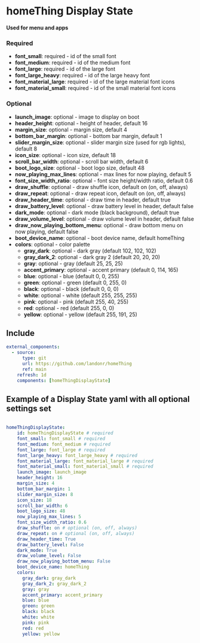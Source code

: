 # homeThing Display State

**Used for menu and apps**

### Required
- **font_small**: required - id of the small font
- **font_medium**: required - id of the medium font
- **font_large**: required - id of the large font
- **font_large_heavy**: required - id of the large heavy font
- **font_material_large**: required - id of the large material font icons
- **font_material_small**: required - id of the small material font icons

### Optional
- **launch_image**: optional - image to display on boot
- **header_height**: optional - height of header, default 16
- **margin_size**: optional - margin size, default 4
- **bottom_bar_margin**: optional - bottom bar margin, default 1
- **slider_margin_size**: optional - slider margin size (used for rgb lights), default 8
- **icon_size**: optional - icon size, default 18
- **scroll_bar_width**: optional - scroll bar width, default 6
- **boot_logo_size**: optional - boot logo size, default 48
- **now_playing_max_lines**: optional - max lines for now playing, default 5
- **font_size_width_ratio**: optional - font size height/width ratio, default 0.6
- **draw_shuffle**: optional - draw shuffle icon, default on (on, off, always)
- **draw_repeat**: optional - draw repeat icon, default on (on, off, always)
- **draw_header_time**: optional - draw time in header, default true
- **draw_battery_level**: optional - draw battery level in header, default false
- **dark_mode**: optional - dark mode (black background), default true
- **draw_volume_level**: optional - draw volume level in header, default false
- **draw_now_playing_bottom_menu**: optional - draw bottom menu on now playing, default false
- **boot_device_name**: optional - boot device name, default homeThing
- **colors**: optional - color palette
  - **gray_dark**: optional - dark gray (default 102, 102, 102)
  - **gray_dark_2**: optional - dark gray 2 (default 20, 20, 20)
  - **gray**: optional - gray (default 25, 25, 25)
  - **accent_primary**: optional - accent primary (default 0, 114, 165)
  - **blue**: optional - blue (default 0, 0, 255)
  - **green**: optional - green (default 0, 255, 0)
  - **black**: optional - black (default 0, 0, 0)
  - **white**: optional - white (default 255, 255, 255)
  - **pink**: optional - pink (default 255, 40, 255)
  - **red**: optional - red (default 255, 0, 0)
  - **yellow**: optional - yellow (default 255, 191, 25)

## Include
```yaml
external_components:
  - source:
      type: git
      url: https://github.com/landonr/homeThing
      ref: main
    refresh: 1d
    components: [homeThingDisplayState]
```

## Example of a Display State yaml with all optional settings set
```yaml

homeThingDisplayState:
    id: homeThingDisplayState # required
    font_small: font_small # required
    font_medium: font_medium # required
    font_large: font_large # required
    font_large_heavy: font_large_heavy # required
    font_material_large: font_material_large # required
    font_material_small: font_material_small # required
    launch_image: launch_image 
    header_height: 16
    margin_size: 4
    bottom_bar_margin: 1
    slider_margin_size: 8
    icon_size: 18
    scroll_bar_width: 6
    boot_logo_size: 48
    now_playing_max_lines: 5
    font_size_width_ratio: 0.6
    draw_shuffle: on # optional (on, off, always)
    draw_repeat: on # optional (on, off, always)
    draw_header_time: True
    draw_battery_level: False
    dark_mode: True
    draw_volume_level: False
    draw_now_playing_bottom_menu: False
    boot_device_name: homeThing
    colors:
      gray_dark: gray_dark
      gray_dark_2: gray_dark_2
      gray: gray
      accent_primary: accent_primary
      blue: blue
      green: green
      black: black
      white: white
      pink: pink
      red: red
      yellow: yellow
```
